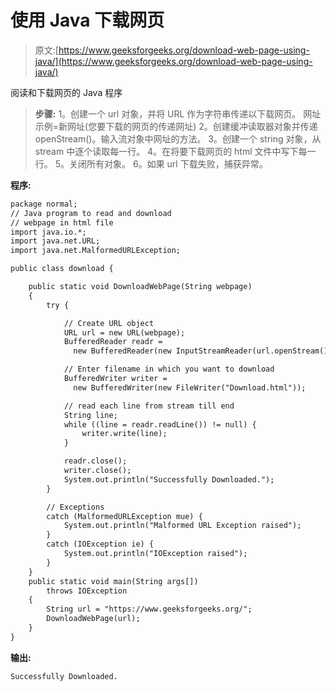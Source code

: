 # 使用 Java 下载网页

> 原文:[https://www.geeksforgeeks.org/download-web-page-using-java/](https://www.geeksforgeeks.org/download-web-page-using-java/)

阅读和下载网页的 Java 程序

> **步骤:**
> 1。创建一个 url 对象，并将 URL 作为字符串传递以下载网页。
> 网址示例=新网址(您要下载的网页的传递网址)
> 2。创建缓冲读取器对象并传递 openStream()。输入流对象中网址的方法。
> 3。创建一个 string 对象，从 stream 中逐个读取每一行。
> 4。在将要下载网页的 html 文件中写下每一行。
> 5。关闭所有对象。
> 6。如果 url 下载失败，捕获异常。

**程序:**

```html
package normal;
// Java program to read and download
// webpage in html file
import java.io.*;
import java.net.URL;
import java.net.MalformedURLException;

public class download {

    public static void DownloadWebPage(String webpage)
    {
        try {

            // Create URL object
            URL url = new URL(webpage);
            BufferedReader readr = 
              new BufferedReader(new InputStreamReader(url.openStream()));

            // Enter filename in which you want to download
            BufferedWriter writer = 
              new BufferedWriter(new FileWriter("Download.html"));

            // read each line from stream till end
            String line;
            while ((line = readr.readLine()) != null) {
                writer.write(line);
            }

            readr.close();
            writer.close();
            System.out.println("Successfully Downloaded.");
        }

        // Exceptions
        catch (MalformedURLException mue) {
            System.out.println("Malformed URL Exception raised");
        }
        catch (IOException ie) {
            System.out.println("IOException raised");
        }
    }
    public static void main(String args[])
        throws IOException
    {
        String url = "https://www.geeksforgeeks.org/";
        DownloadWebPage(url);
    }
}
```

**输出:**

```html
Successfully Downloaded.
```